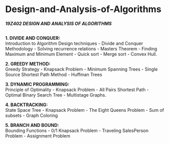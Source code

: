 # Design-and-Analysis-of-Algorithms
##### 19Z402 DESIGN AND ANALYSIS OF ALGORITHMS

##
**1. DIVIDE AND CONQUER:**   
Introduction to Algorithm Design techniques - Divide and Conquer Methodology - Solving recurrence relations - Masters Theorem - Finding Maximum and Minimum Element - Quick sort - Merge sort - Convex Hull. 

**2. GREEDY METHOD:**      
Greedy Strategy - Knapsack Problem - Minimum Spanning Trees - Single Source Shortest Path Method - Huffman Trees

**3. DYNAMIC PROGRAMMING:**      
Principle of Optimality - Knapsack Problem - All Pairs Shortest Path - Optimal Binary Search Tree - Multistage Graphs.

**4. BACKTRACKING:**      
State Space Tree - Knapsack Problem - The Eight Queens Problem - Sum of subsets - Graph Coloring 

**5. BRANCH AND BOUND:**      
Bounding Functions - 0/1 Knapsack Problem - Traveling SalesPerson Problem - Assignment Problem 
